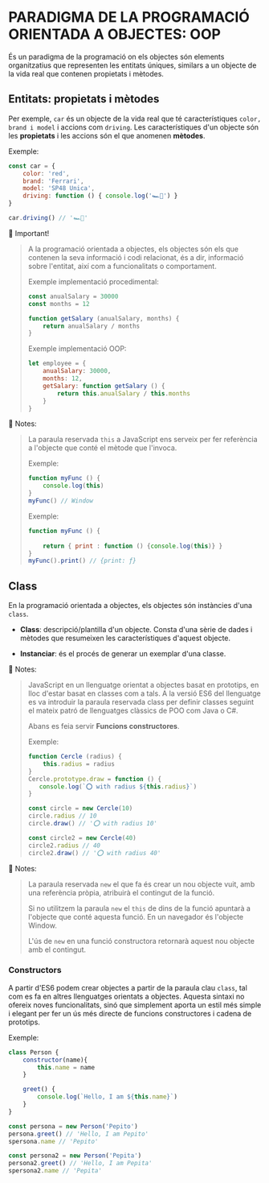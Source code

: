 # PARADIGMA DE LA PROGRAMACIÓ ORIENTADA A OBJECTES: OOP

És un paradigma de la programació on els objectes són elements organitzatius que representen les entitats úniques, similars a un objecte de la vida real que contenen propietats i mètodes.

## Entitats: propietats i mètodes

Per exemple, ```car``` és un objecte de la vida real que té característiques ```color, brand i model``` i accions com ```driving```. Les característiques d'un objecte són les **propietats** i les accions són el que anomenen **mètodes**.

Exemple:

```js
const car = { 
    color: 'red', 
    brand: 'Ferrari',
    model: 'SP48 Unica',
    driving: function () { console.log('🏎💨') }
}

car.driving() // '🏎💨'
```

🚨 Important!
> A la programació orientada a objectes, els objectes són els que contenen la seva informació i codi relacionat, és a dir, informació sobre l'entitat, així com a funcionalitats o comportament.
>
> Exemple implementació procedimental:
> 
> ```js
> const anualSalary = 30000
> const months = 12
> 
> function getSalary (anualSalary, months) {
>     return anualSalary / months
> }
> ```
> 
> Exemple implementació OOP:
> 
> ```js
> let employee = {
>     anualSalary: 30000,
>     months: 12,
>     getSalary: function getSalary () {
>         return this.anualSalary / this.months
>     }
> }
> ```

📝 Notes:
> La paraula reservada ```this``` a JavaScript ens serveix per fer referència a l'objecte que conté el mètode que l'invoca.
>
> Exemple:
> 
> ```js
> function myFunc () {
>     console.log(this)
> }
> myFunc() // Window
> ```
> 
> Exemple:
> 
> ```js
> function myFunc () {
>     
>     return { print : function () {console.log(this)} }
> }
> myFunc().print() // {print: ƒ}
> ```

## Class

En la programació orientada a objectes, els objectes són instàncies d'una ```class```.

- **Class**: descripció/plantilla d'un objecte. Consta d'una sèrie de dades i mètodes que resumeixen les característiques d'aquest objecte.

- **Instanciar**: és el procés de generar un exemplar d'una classe.

📝 Notes:
> JavaScript en un llenguatge orientat a objectes basat en prototips, en lloc d'estar basat en classes com a tals. A la versió ES6 del llenguatge es va introduir la paraula reservada class per definir classes seguint el mateix patró de llenguatges clàssics de POO com Java o C#.
>
> Abans es feia servir **Funcions constructores**.
>
> Exemple:
> ```js
> function Cercle (radius) {
>     this.radius = radius
> }
> Cercle.prototype.draw = function () {
>    console.log(`⭕️ with radius ${this.radius}`)
> }
>
> const circle = new Cercle(10)
> circle.radius // 10
> circle.draw() // '⭕️ with radius 10'
> 
> const circle2 = new Cercle(40)
> circle2.radius // 40
> circle2.draw() // '⭕️ with radius 40'
> ```

📝 Notes:
> La paraula reservada ```new``` el que fa és crear un nou objecte vuit, amb una referència pròpia, atribuirà el contingut de la funció.
>
> Si no utilitzem la paraula ```new``` el ```this``` de dins de la funció apuntarà a l'objecte que conté aquesta funció. En un navegador és l'objecte Window.
>
> L'ús de ```new``` en una funció constructora retornarà aquest nou objecte amb el contingut.

### **Constructors**

A partir d'ES6 podem crear objectes a partir de la paraula clau ```class```, tal com es fa en altres llenguatges orientats a objectes. Aquesta sintaxi no ofereix noves funcionalitats, sinó que simplement aporta un estil més simple i elegant per fer un ús més directe de funcions constructores i cadena de prototips.

Exemple:

```js
class Person {
    constructor(name){
        this.name = name
    }

    greet() {
        console.log(`Hello, I am ${this.name}`)
    }
}

const persona = new Person('Pepito')
persona.greet() // 'Hello, I am Pepito'
spersona.name // 'Pepito'

const persona2 = new Person('Pepita')
persona2.greet() // 'Hello, I am Pepita'
spersona2.name // 'Pepita'
```

